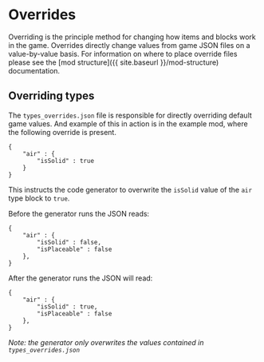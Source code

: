 # Overrides

Overriding is the principle method for changing how items and blocks work in the game. Overrides directly change values from game JSON files on a value-by-value basis. For information on where to place override files please see the [mod structure]({{ site.baseurl }}/mod-structure) documentation.

## Overriding types 

The `types_overrides.json` file is responsible for directly overriding default game values. And example of this in action is in the example mod, where the following override is present.

```
{
	"air" : {
		"isSolid" : true
	}
}
``` 

This instructs the code generator to overwrite the `isSolid` value of the `air` type block to `true`.

Before the generator runs the JSON reads:

```
{
	"air" : {
		"isSolid" : false,
		"isPlaceable" : false
	},
}
```

After the generator runs the JSON will read:

```
{
	"air" : {
		"isSolid" : true,
		"isPlaceable" : false
	},
}
```

_Note: the generator _only_ overwrites the values contained in `types_overrides.json`_